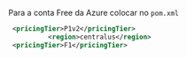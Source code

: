 Para a conta Free da Azure colocar no `pom.xml`

```xml
 <pricingTier>P1v2</pricingTier>  
          <region>centralus</region>
 <pricingTier>F1</pricingTier>
```

